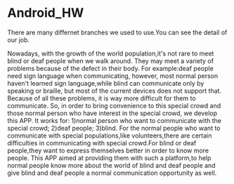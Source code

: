 # Android_HW
There are many differnet branches we used to use.You can see the detail of our job.

Nowadays, with the growth of the world population,it's not rare to meet blind or deaf people when we walk around. They may meet a variety of problems because of the defect in their body.
For example:deaf people need sign language when communicating, however, most normal person haven't learned sign language,while blind can communicate only by speaking or braille, but most of the current devices does not support that. Because of all these problems, it is way more difficult for them to communicate.
So, in order to bring convenience to this special crowd and those normal person who have interest in the special crowd, we develop this APP. It works for:
 1)normal person who want to communicate with the special crowd;
 2)deaf people;
 3)blind.
 For the normal people who want to communicate with special populations,like volunteers,there are certain difficulties in communicating with special crowd.For blind or deaf people,they want to express themselves better in order to know more people.
 This APP aimed at providing them with such a platform,to help normal people know more about the world of blind and deaf people and give blind and deaf people a normal communication opportunity as well.
